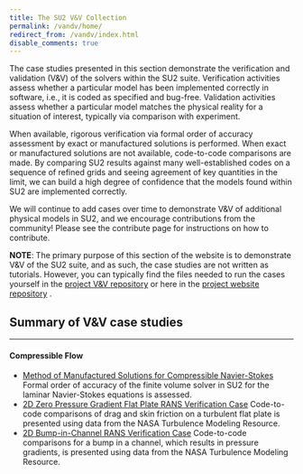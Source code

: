 ```yaml
---
title: The SU2 V&V Collection
permalink: /vandv/home/
redirect_from: /vandv/index.html
disable_comments: true
---
```


The case studies presented in this section demonstrate the verification and validation (V&V) of the solvers within the SU2 suite. Verification activities assess whether a particular model has been implemented correctly in software, i.e., it is coded as specified and bug-free. Validation activities assess whether a particular model matches the physical reality for a situation of interest, typically via comparison with experiment. 

When available, rigorous verification via formal order of accuracy assessment by exact or manufactured solutions is performed. When exact or manufactured solutions are not available, code-to-code comparisons are made. By comparing SU2 results against many well-established codes on a sequence of refined grids and seeing agreement of key quantities in the limit, we can build a high degree of confidence that the models found within SU2 are implemented correctly.

We will continue to add cases over time to demonstrate V&V of additional physical models in SU2, and we encourage contributions from the community! Please see the contribute page for instructions on how to contribute.

**NOTE**: The primary purpose of this section of the website is to demonstrate V&V of the SU2 suite, and as such, the case studies are not written as tutorials. However, you can typically find the files needed to run the cases yourself in the [project V&V repository](https://github.com/su2code/vandv) or here in the [project website repository](https://github.com/su2code/su2code.github.io) .


## Summary of V&V case studies
------

#### Compressible Flow

* [Method of Manufactured Solutions for Compressible Navier-Stokes](/vandv/MMS_FVM_Navier_Stokes/)
Formal order of accuracy of the finite volume solver in SU2 for the laminar Navier-Stokes equations is assessed.
* [2D Zero Pressure Gradient Flat Plate RANS Verification Case](/vandv/Flat_Plate/)
Code-to-code comparisons of drag and skin friction on a turbulent flat plate is presented using data from the NASA Turbulence Modeling Resource.
* [2D Bump-in-Channel RANS Verification Case](/vandv/Bump_Channel/)
Code-to-code comparisons for a bump in a channel, which results in pressure gradients, is presented using data from the NASA Turbulence Modeling Resource.
